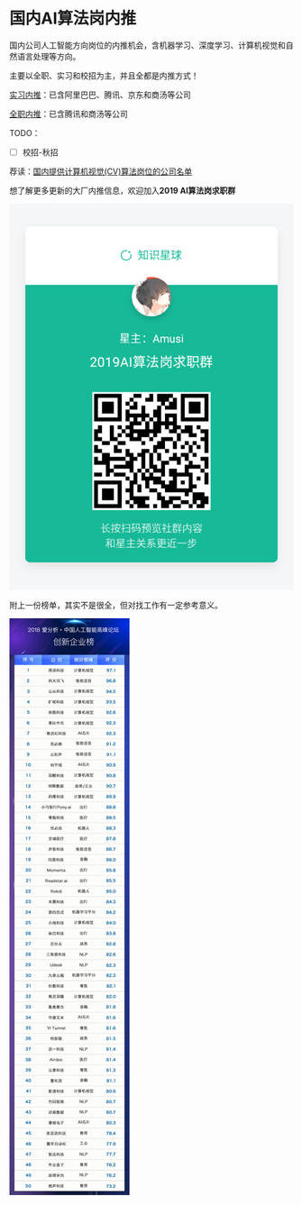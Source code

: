 # 国内AI算法岗内推
国内公司人工智能方向岗位的内推机会，含机器学习、深度学习、计算机视觉和自然语言处理等方向。

主要以全职、实习和校招为主，并且全都是内推方式！

[实习内推](实习/README.md)：已含阿里巴巴、腾讯、京东和商汤等公司

[全职内推](全职/README.md)：已含腾讯和商汤等公司

TODO：

- [ ] 校招-秋招

荐读：[国内提供计算机视觉(CV)算法岗位的公司名单](https://github.com/amusi/CV-Jobs)

想了解更多更新的大厂内推信息，欢迎加入**2019 AI算法岗求职群**

![](img/2019AI算法岗求职群.png)

附上一份榜单，其实不是很全，但对找工作有一定参考意义。

![2018爱分析·中国人工智能创新企业榜](img/2018爱分析·中国人工智能创新企业榜.jpg)